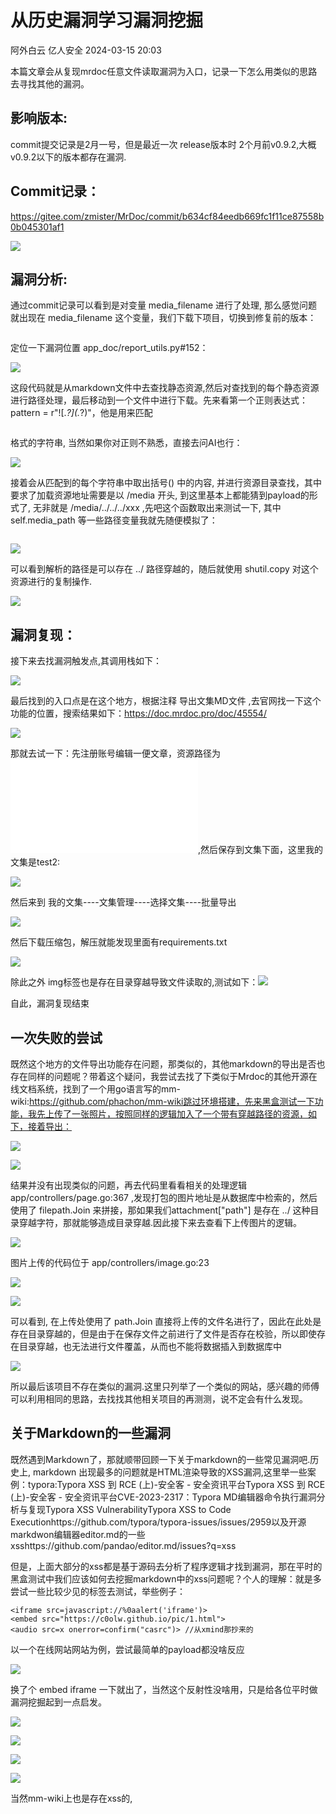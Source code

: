 #  从历史漏洞学习漏洞挖掘   
阿外白云  亿人安全   2024-03-15 20:03  
  
本篇文章会从复现mrdoc任意文件读取漏洞为入口，记录一下怎么用类似的思路去寻找其他的漏洞。  
## 影响版本:  
  
commit提交记录是2月一号，但是最近一次 release版本时 2个月前v0.9.2,大概 v0.9.2以下的版本都存在漏洞.  
## Commit记录：  
  
https://gitee.com/zmister/MrDoc/commit/b634cf84eedb669fc1f11ce87558b0b045301af1  
  
![](https://mmbiz.qpic.cn/mmbiz_png/iar31WKQlTTp6XX9mTy9TUmtibOxr79KCNbTVkVyOSia5ic3PLIlQsgdyqRBxHyWTbibicazOqfz93k47ia3icsbLafrxw/640?wx_fmt=png&from=appmsg "")  
## 漏洞分析:  
  
通过commit记录可以看到是对变量 media_filename 进行了处理, 那么感觉问题就出现在 media_filename 这个变量，我们下载下项目，切换到修复前的版本：  
```
```  
  
定位一下漏洞位置 app_doc/report_utils.py#152：  
  
![](https://mmbiz.qpic.cn/mmbiz_png/iar31WKQlTTp6XX9mTy9TUmtibOxr79KCNBv4cAPbAYgiaf0vnvdz1Mb5wx4fVXmMkImsebHe3hhribiae1VJRUKSeA/640?wx_fmt=png&from=appmsg "")  
  
这段代码就是从markdown文件中去查找静态资源,然后对查找到的每个静态资源进行路径处理，最后移动到一个文件中进行下载。先来看第一个正则表达式：pattern = r"\!\[.*?\]\(.*?\)"，他是用来匹配  
```
```  
  
格式的字符串, 当然如果你对正则不熟悉，直接去问AI也行：  
  
![](https://mmbiz.qpic.cn/mmbiz_png/iar31WKQlTTp6XX9mTy9TUmtibOxr79KCNYEyWbLpCFIsKxp3bg7qZJCXboMDPLlYAcITfzaicexw3G2d5iaPu897w/640?wx_fmt=png&from=appmsg "")  
  
接着会从匹配到的每个字符串中取出括号() 中的内容, 并进行资源目录查找，其中要求了加载资源地址需要是以 /media 开头, 到这里基本上都能猜到payload的形式了, 无非就是 /media/../../../xxx ,先吧这个函数取出来测试一下, 其中self.media_path 等一些路径变量我就先随便模拟了：  
```
```  
  
![](https://mmbiz.qpic.cn/mmbiz_png/iar31WKQlTTp6XX9mTy9TUmtibOxr79KCNqy1ZTgjgRDyjSBWnRtRkUFoccN3eb9iarV2LSWl8Tz4NO8XzC92p2Iw/640?wx_fmt=png&from=appmsg "")  
  
可以看到解析的路径是可以存在 ../ 路径穿越的，随后就使用 shutil.copy 对这个资源进行的复制操作.  
  
![](https://mmbiz.qpic.cn/mmbiz_png/iar31WKQlTTp6XX9mTy9TUmtibOxr79KCNiauJE3KPlDrCTITdgsRmialShJxl1X5IL0icxZ6LNucM7v0tUu73XWqhw/640?wx_fmt=png&from=appmsg "")  
## 漏洞复现：  
  
接下来去找漏洞触发点,其调用栈如下：  
  
![](https://mmbiz.qpic.cn/mmbiz_png/iar31WKQlTTp6XX9mTy9TUmtibOxr79KCNyicg5icvyDsP4crdgkXib32qCeUv57D5BVCCVODSoJM2IBg3ibicuFT8ZGQ/640?wx_fmt=png&from=appmsg "")  
  
最后找到的入口点是在这个地方，根据注释 导出文集MD文件 ,去官网找一下这个功能的位置，搜索结果如下：https://doc.mrdoc.pro/doc/45554/  
  
![](https://mmbiz.qpic.cn/mmbiz_png/iar31WKQlTTp6XX9mTy9TUmtibOxr79KCNmk4GnhLfw9wburloibhAhsBPVQNeia1a9ic69etYvk60Pd17V1sDMEemg/640?wx_fmt=png&from=appmsg "")  
  
那就去试一下：先注册账号编辑一便文章，资源路径为 ![example_image](/media/../requirements.txt),然后保存到文集下面，这里我的文集是test2:  
  
![](https://mmbiz.qpic.cn/mmbiz_png/iar31WKQlTTp6XX9mTy9TUmtibOxr79KCNzhyFuajD2licZYSoqYcGE9pmhbswIox351EgaHN11tlojvZXVMapcSw/640?wx_fmt=png&from=appmsg "")  
  
然后来到 我的文集----文集管理----选择文集----批量导出  
  
![](https://mmbiz.qpic.cn/mmbiz_png/iar31WKQlTTp6XX9mTy9TUmtibOxr79KCNnma0KUtNNEZUb9ibYOD6CkbFtBC47jXLsZNCic19Oo7a2ZW2ZXibU2cpw/640?wx_fmt=png&from=appmsg "")  
  
然后下载压缩包，解压就能发现里面有requirements.txt  
  
![](https://mmbiz.qpic.cn/mmbiz_png/iar31WKQlTTp6XX9mTy9TUmtibOxr79KCNOqk0P5yNicWeL2D6jINvtLTmpd99aKdmrz6jTc9nzJ38y88BGQ5Kbvw/640?wx_fmt=png&from=appmsg "")  
  
除此之外 img标签也是存在目录穿越导致文件读取的,测试如下：<img src="/media/../../../etc/passwd"/>  
  
自此，漏洞复现结束  
## 一次失败的尝试  
  
既然这个地方的文件导出功能存在问题，那类似的，其他markdown的导出是否也存在同样的问题呢？带着这个疑问，我尝试去找了下类似于Mrdoc的其他开源在线文档系统，找到了一个用go语言写的mm-wiki:https://github.com/phachon/mm-wiki跳过环境搭建，先来黑盒测试一下功能，我先上传了一张照片，按照同样的逻辑加入了一个带有穿越路径的资源，如下，接着导出：  
  
![](https://mmbiz.qpic.cn/mmbiz_png/iar31WKQlTTp6XX9mTy9TUmtibOxr79KCNzDDOibvJCac0Fg5m2MiaHBZs2nNGNLbacozIFbczkGb3EI1QgUDnGtVg/640?wx_fmt=png&from=appmsg "")  
  
![](https://mmbiz.qpic.cn/mmbiz_png/iar31WKQlTTp6XX9mTy9TUmtibOxr79KCNNx9ibJVAPjPZyicAibpiaWyvgPKzQCqqGzwJibxzpSRqSbnweMQJ9JKPJgA/640?wx_fmt=png&from=appmsg "")  
  
结果并没有出现类似的问题，再去代码里看看相关的处理逻辑app/controllers/page.go:367 ,发现打包的图片地址是从数据库中检索的，然后使用了 filepath.Join 来拼接，那如果我们attachment["path"] 是存在 ../ 这种目录穿越字符，那就能够造成目录穿越.因此接下来去查看下上传图片的逻辑。  
  
![](https://mmbiz.qpic.cn/mmbiz_png/iar31WKQlTTp6XX9mTy9TUmtibOxr79KCNjk2jtxuOuaZjrwFzcSyRC0BJicAUcYNM54vP05juibRH5ErBVZEVg5Gg/640?wx_fmt=png&from=appmsg "")  
  
图片上传的代码位于 app/controllers/image.go:23  
  
![](https://mmbiz.qpic.cn/mmbiz_png/iar31WKQlTTp6XX9mTy9TUmtibOxr79KCNwYQ8l4n2unmjwuhDTJbgYx2U9UJvnOtNQrXRdwo9GaYMuaJyh6cCjg/640?wx_fmt=png&from=appmsg "")  
  
![](https://mmbiz.qpic.cn/mmbiz_png/iar31WKQlTTp6XX9mTy9TUmtibOxr79KCN3D8U5VU2z97AjykzF5OT9aoqRYIDH5mUnQiaD54KYBxppUicBv9ZH7Vg/640?wx_fmt=png&from=appmsg "")  
  
可以看到, 在上传处使用了 path.Join 直接将上传的文件名进行了，因此在此处是存在目录穿越的，但是由于在保存文件之前进行了文件是否存在校验，所以即使存在目录穿越，也无法进行文件覆盖，从而也不能将数据插入到数据库中  
  
![](https://mmbiz.qpic.cn/mmbiz_png/iar31WKQlTTp6XX9mTy9TUmtibOxr79KCN7wXw01OLx1f4fNVTaTS7vRMgibEm2078AWCpAKnSahzEiaicJg0IqmSGw/640?wx_fmt=png&from=appmsg "")  
  
所以最后该项目不存在类似的漏洞.这里只列举了一个类似的网站，感兴趣的师傅可以利用相同的思路，去找找其他相关项目的再测测，说不定会有什么发现。  
## 关于Markdown的一些漏洞  
  
既然遇到Markdown了，那就顺带回顾一下关于markdown的一些常见漏洞吧.历史上, markdown 出现最多的问题就是HTML渲染导致的XSS漏洞,这里举一些案例：typora:Typora XSS 到 RCE (上)-安全客 - 安全资讯平台Typora XSS 到 RCE (上)-安全客 - 安全资讯平台CVE-2023-2317：Typora MD编辑器命令执行漏洞分析与复现Typora XSS VulnerabilityTypora XSS to Code Executionhttps://github.com/typora/typora-issues/issues/2959以及开源markdwon编辑器editor.md的一些xsshttps://github.com/pandao/editor.md/issues?q=xss  
  
但是，上面大部分的xss都是基于源码去分析了程序逻辑才找到漏洞，那在平时的黑盒测试中我们应该如何去挖掘markdown中的xss问题呢？个人的理解：就是多尝试一些比较少见的标签去测试，举些例子：  
```
<iframe src=javascript://%0aalert('iframe')>
<embed src="https://c0olw.github.io/pic/1.html">
<audio src=x onerror=confirm("casrc")> //从xmind那抄来的
```  
  
以一个在线网站网站为例，尝试最简单的payload都没啥反应  
  
![](https://mmbiz.qpic.cn/mmbiz_png/iar31WKQlTTp6XX9mTy9TUmtibOxr79KCNKoTSwcRRib25Yc1XPVBrcABvHsUrty8WpCkKbcD0sibdQ455z47CCkWg/640?wx_fmt=png&from=appmsg "")  
  
换了个 embed iframe 一下就出了，当然这个反射性没啥用，只是给各位平时做漏洞挖掘起到一点启发。  
  
![](https://mmbiz.qpic.cn/mmbiz_png/iar31WKQlTTp6XX9mTy9TUmtibOxr79KCNfpAwftD0E1eLVaQJwias3oY2rLjZzqbtMQctY8m0dicDQzRj022RDZgg/640?wx_fmt=png&from=appmsg "")  
  
![](https://mmbiz.qpic.cn/mmbiz_png/iar31WKQlTTp6XX9mTy9TUmtibOxr79KCNIjVua4l5vicicxdEa0R5oaA5htNh3u7sqARBnehFoyicdqS0XoNYktYgQ/640?wx_fmt=png&from=appmsg "")  
  
![](https://mmbiz.qpic.cn/mmbiz_png/iar31WKQlTTp6XX9mTy9TUmtibOxr79KCNUsREJOeNKjgg7qSvEibQddWGWJ99oiaibib7iaQ9aMhnE92icoonhqRVSgzQ/640?wx_fmt=png&from=appmsg "")  
  
![](https://mmbiz.qpic.cn/mmbiz_png/iar31WKQlTTp6XX9mTy9TUmtibOxr79KCNzKZBUTfYnVobOjicapkYPeLfkCDHz0iawHzaraQudWg6sEs73g8rPR0Q/640?wx_fmt=png&from=appmsg "")  
  
当然mm-wiki上也是存在xss的,  
  
  
  
